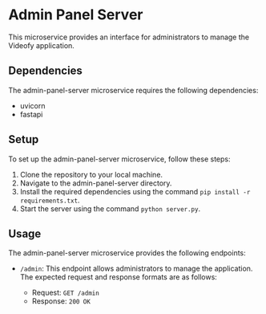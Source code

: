 # Admin Panel Server

This microservice provides an interface for administrators to manage the Videofy application.

## Dependencies

The admin-panel-server microservice requires the following dependencies:

- uvicorn
- fastapi

## Setup

To set up the admin-panel-server microservice, follow these steps:

1. Clone the repository to your local machine.
2. Navigate to the admin-panel-server directory.
3. Install the required dependencies using the command `pip install -r requirements.txt`.
4. Start the server using the command `python server.py`.

## Usage

The admin-panel-server microservice provides the following endpoints:

- `/admin`: This endpoint allows administrators to manage the application. The expected request and response formats are as follows:

  - Request: `GET /admin`
  - Response: `200 OK`
